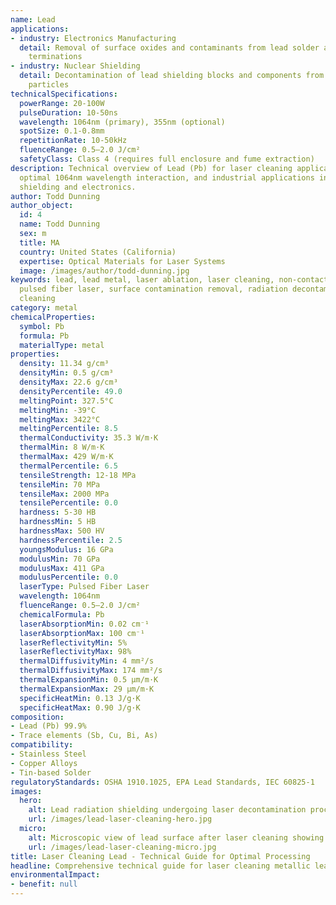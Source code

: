 ```yaml
---
name: Lead
applications:
- industry: Electronics Manufacturing
  detail: Removal of surface oxides and contaminants from lead solder and component
    terminations
- industry: Nuclear Shielding
  detail: Decontamination of lead shielding blocks and components from radioactive
    particles
technicalSpecifications:
  powerRange: 20-100W
  pulseDuration: 10-50ns
  wavelength: 1064nm (primary), 355nm (optional)
  spotSize: 0.1-0.8mm
  repetitionRate: 10-50kHz
  fluenceRange: 0.5–2.0 J/cm²
  safetyClass: Class 4 (requires full enclosure and fume extraction)
description: Technical overview of Lead (Pb) for laser cleaning applications, including
  optimal 1064nm wavelength interaction, and industrial applications in radiation
  shielding and electronics.
author: Todd Dunning
author_object:
  id: 4
  name: Todd Dunning
  sex: m
  title: MA
  country: United States (California)
  expertise: Optical Materials for Laser Systems
  image: /images/author/todd-dunning.jpg
keywords: lead, lead metal, laser ablation, laser cleaning, non-contact cleaning,
  pulsed fiber laser, surface contamination removal, radiation decontamination, solder
  cleaning
category: metal
chemicalProperties:
  symbol: Pb
  formula: Pb
  materialType: metal
properties:
  density: 11.34 g/cm³
  densityMin: 0.5 g/cm³
  densityMax: 22.6 g/cm³
  densityPercentile: 49.0
  meltingPoint: 327.5°C
  meltingMin: -39°C
  meltingMax: 3422°C
  meltingPercentile: 8.5
  thermalConductivity: 35.3 W/m·K
  thermalMin: 8 W/m·K
  thermalMax: 429 W/m·K
  thermalPercentile: 6.5
  tensileStrength: 12-18 MPa
  tensileMin: 70 MPa
  tensileMax: 2000 MPa
  tensilePercentile: 0.0
  hardness: 5-30 HB
  hardnessMin: 5 HB
  hardnessMax: 500 HV
  hardnessPercentile: 2.5
  youngsModulus: 16 GPa
  modulusMin: 70 GPa
  modulusMax: 411 GPa
  modulusPercentile: 0.0
  laserType: Pulsed Fiber Laser
  wavelength: 1064nm
  fluenceRange: 0.5–2.0 J/cm²
  chemicalFormula: Pb
  laserAbsorptionMin: 0.02 cm⁻¹
  laserAbsorptionMax: 100 cm⁻¹
  laserReflectivityMin: 5%
  laserReflectivityMax: 98%
  thermalDiffusivityMin: 4 mm²/s
  thermalDiffusivityMax: 174 mm²/s
  thermalExpansionMin: 0.5 µm/m·K
  thermalExpansionMax: 29 µm/m·K
  specificHeatMin: 0.13 J/g·K
  specificHeatMax: 0.90 J/g·K
composition:
- Lead (Pb) 99.9%
- Trace elements (Sb, Cu, Bi, As)
compatibility:
- Stainless Steel
- Copper Alloys
- Tin-based Solder
regulatoryStandards: OSHA 1910.1025, EPA Lead Standards, IEC 60825-1
images:
  hero:
    alt: Lead radiation shielding undergoing laser decontamination process
    url: /images/lead-laser-cleaning-hero.jpg
  micro:
    alt: Microscopic view of lead surface after laser cleaning showing oxide removal
    url: /images/lead-laser-cleaning-micro.jpg
title: Laser Cleaning Lead - Technical Guide for Optimal Processing
headline: Comprehensive technical guide for laser cleaning metallic lead
environmentalImpact:
- benefit: null
---
```

